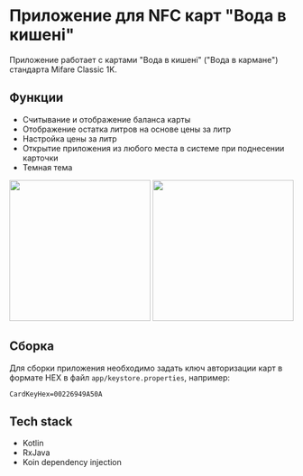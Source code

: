 # Приложение для NFC карт "Вода в кишені"

Приложение работает с картами "Вода в кишені" ("Вода в кармане") стандарта Mifare Classic 1K. 

## Функции
- Считывание и отображение баланса карты
- Отображение остатка литров на основе цены за литр
- Настройка цены за литр
- Открытие приложения из любого места в системе при поднесении карточки
- Темная тема

<p float="left">
  <img src="https://user-images.githubusercontent.com/5675681/142214180-d7d69e32-6094-481c-8ac0-e8965f2b39d7.png" width="250" />
  <img src="https://user-images.githubusercontent.com/5675681/142214240-b6cc9c81-c228-436c-b92b-7cbeee1aeb75.png" width="250" />
</p>

## Cборка
Для сборки приложения необходимо задать ключ авторизации карт в формате HEX в файл `app/keystore.properties`, например:
```properties
CardKeyHex=00226949A50A
```

## Tech stack
- Kotlin
- RxJava
- Koin dependency injection
